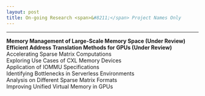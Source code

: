 ```yaml
---
layout: post
title: On-going Research <span>&#8211;</span> Project Names Only
---
```


-----
**Memory Management of Large-Scale Memory Space (Under Review)** <br>
**Efficient Address Translation Methods for GPUs (Under Review)** <br>
Accelerating Sparse Matrix Computations <br>
Exploring Use Cases of CXL Memory Devices <br>
Application of IOMMU Specifications <br>
Identifying Bottlenecks in Serverless Environments <br>
Analysis on Different Sparse Matrix Formats <br>
Improving Unified Virtual Memory in GPUs <br>
